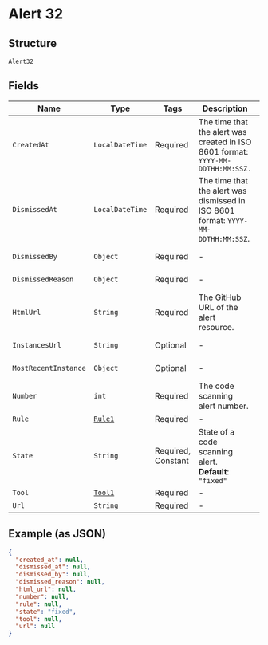 
# Alert 32

## Structure

`Alert32`

## Fields

| Name | Type | Tags | Description | Getter | Setter |
|  --- | --- | --- | --- | --- | --- |
| `CreatedAt` | `LocalDateTime` | Required | The time that the alert was created in ISO 8601 format: `YYYY-MM-DDTHH:MM:SSZ.` | LocalDateTime getCreatedAt() | setCreatedAt(LocalDateTime createdAt) |
| `DismissedAt` | `LocalDateTime` | Required | The time that the alert was dismissed in ISO 8601 format: `YYYY-MM-DDTHH:MM:SSZ`. | LocalDateTime getDismissedAt() | setDismissedAt(LocalDateTime dismissedAt) |
| `DismissedBy` | `Object` | Required | - | Object getDismissedBy() | setDismissedBy(Object dismissedBy) |
| `DismissedReason` | `Object` | Required | - | Object getDismissedReason() | setDismissedReason(Object dismissedReason) |
| `HtmlUrl` | `String` | Required | The GitHub URL of the alert resource. | String getHtmlUrl() | setHtmlUrl(String htmlUrl) |
| `InstancesUrl` | `String` | Optional | - | String getInstancesUrl() | setInstancesUrl(String instancesUrl) |
| `MostRecentInstance` | `Object` | Optional | - | Object getMostRecentInstance() | setMostRecentInstance(Object mostRecentInstance) |
| `Number` | `int` | Required | The code scanning alert number. | int getNumber() | setNumber(int number) |
| `Rule` | [`Rule1`](../../doc/models/rule-1.md) | Required | - | Rule1 getRule() | setRule(Rule1 rule) |
| `State` | `String` | Required, Constant | State of a code scanning alert.<br>**Default**: `"fixed"` | String getState() | setState(String state) |
| `Tool` | [`Tool1`](../../doc/models/tool-1.md) | Required | - | Tool1 getTool() | setTool(Tool1 tool) |
| `Url` | `String` | Required | - | String getUrl() | setUrl(String url) |

## Example (as JSON)

```json
{
  "created_at": null,
  "dismissed_at": null,
  "dismissed_by": null,
  "dismissed_reason": null,
  "html_url": null,
  "number": null,
  "rule": null,
  "state": "fixed",
  "tool": null,
  "url": null
}
```

